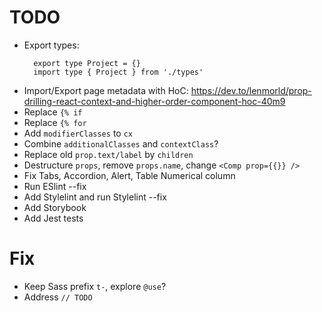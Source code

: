 # TODO

- Export types:
  ```
    export type Project = {}
    import type { Project } from './types'
  ```
- Import/Export page metadata with HoC: https://dev.to/lenmorld/prop-drilling-react-context-and-higher-order-component-hoc-40m9
- Replace `{% if`
- Replace `{% for`
- Add `modifierClasses` to `cx`
- Combine `additionalClasses` and `contextClass`?
- Replace old `prop.text/label` by `children`
- Destructure `props`, remove `props.name`, change `<Comp prop={{}} />`
- Fix Tabs, Accordion, Alert, Table Numerical column
- Run ESlint --fix
- Add Stylelint and run Stylelint --fix
- Add Storybook
- Add Jest tests

# Fix

- Keep Sass prefix `t-`, explore `@use`?
- Address `// TODO`
